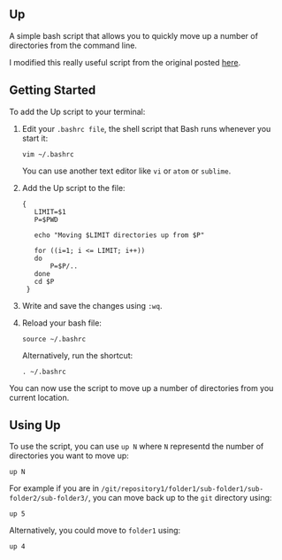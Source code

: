## Up
A simple bash script that allows you to quickly move up a number of directories from the command line.

I modified this really useful script from the original posted [here](https://stackoverflow.com/questions/188162/what-is-the-most-useful-script-youve-written-for-everyday-life/245724#245724). 

## Getting Started
To add the Up script to your terminal:

1. Edit your `.bashrc file`, the shell script that Bash runs whenever you start it:

   ```vim ~/.bashrc```

   You can use another text editor like `vi` or `atom` or `sublime`.
   
2. Add the Up script to the file:

   ```up ()
   {
      LIMIT=$1
      P=$PWD

      echo "Moving $LIMIT directories up from $P"

      for ((i=1; i <= LIMIT; i++))
      do
          P=$P/..
      done
      cd $P
    }
    ```
3. Write and save the changes using `:wq`.

4. Reload your bash file:

   ```source ~/.bashrc``` 

   Alternatively, run the shortcut:

   ```. ~/.bashrc```
   
You can now use the script to move up a number of directories from you current location.

## Using Up
To use the script, you can use `up N` where `N` representd the number of directories you want to move up:

`up N`

For example if you are in `/git/repository1/folder1/sub-folder1/sub-folder2/sub-folder3/`, you can move back up to the `git` directory using: 

```up 5```

Alternatively, you could move to `folder1` using:

```up 4```

